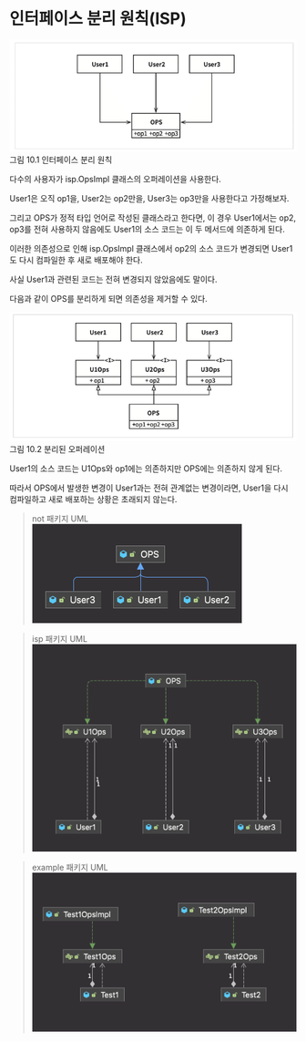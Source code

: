 # 인터페이스 분리 원칙(ISP)

![img.png](img.png)
그림 10.1 인터페이스 분리 원칙

다수의 사용자가 isp.OpsImpl 클래스의 오퍼레이션을 사용한다.

User1은 오직 op1을, User2는 op2만을, User3는 op3만을 사용한다고 가정해보자.

그리고 OPS가 정적 타입 언어로 작성된 클래스라고 한다면, 이 경우 User1에서는 op2, op3를 전혀 사용하지 않음에도 User1의 소스 코드는 이 두 메서드에 의존하게 된다.

이러한 의존성으로 인해 isp.OpsImpl 클래스에서 op2의 소스 코드가 변경되면 User1도 다시 컴파일한 후 새로 배포해야 한다.

사실 User1과 관련된 코드는 전혀 변경되지 않았음에도 말이다.

다음과 같이 OPS를 분리하게 되면 의존성을 제거할 수 있다.

![img_1.png](img_1.png)
그림 10.2 분리된 오퍼레이션

User1의 소스 코드는 U1Ops와 op1에는 의존하지만 OPS에는 의존하지 않게 된다.

따라서 OPS에서 발생한 변경이 User1과는 전혀 관계없는 변경이라면, User1을 다시 컴파일하고 새로 배포하는 상황은 초래되지 않는다.


> not 패키지 UML
> ![img_4.png](img_4.png)

> isp 패키지 UML
> ![img_3.png](img_3.png)

> example 패키지 UML
> ![img_2.png](img_2.png)